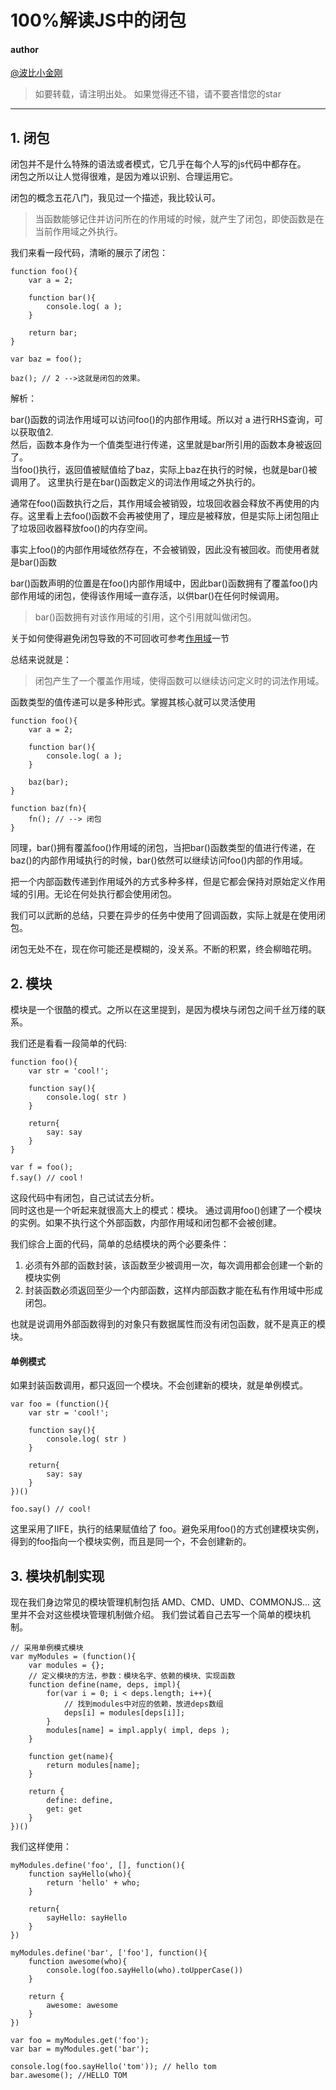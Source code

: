 # 100%解读JS中的闭包

#### author
<a href="https://github.com/cbbfcd">@波比小金刚</a>
> 如要转载，请注明出处。
> 如果觉得还不错，请不要吝惜您的star
<hr/>


## 1. 闭包

闭包并不是什么特殊的语法或者模式，它几乎在每个人写的js代码中都存在。<br/>
闭包之所以让人觉得很难，是因为难以识别、合理运用它。


闭包的概念五花八门，我见过一个描述，我比较认可。

>当函数能够记住并访问所在的作用域的时候，就产生了闭包，即使函数是在当前作用域之外执行。

我们来看一段代码，清晰的展示了闭包：

```
function foo(){
    var a = 2;

    function bar(){
        console.log( a );
    }

    return bar;
}

var baz = foo();

baz(); // 2 -->这就是闭包的效果。
```

解析：<br/>

bar()函数的词法作用域可以访问foo()的内部作用域。所以对 a 进行RHS查询，可以获取值2.<br/>
然后，函数本身作为一个值类型进行传递，这里就是bar所引用的函数本身被返回了。<br/>
当foo()执行，返回值被赋值给了baz，实际上baz在执行的时候，也就是bar()被调用了。
这里执行是在bar()函数定义的词法作用域之外执行的。<br/>


通常在foo()函数执行之后，其作用域会被销毁，垃圾回收器会释放不再使用的内存。这里看上去foo()函数不会再被使用了，理应是被释放，但是实际上闭包阻止了垃圾回收器释放foo()的内存空间。<br/>


事实上foo()的内部作用域依然存在，不会被销毁，因此没有被回收。而使用者就是bar()函数<br/>

bar()函数声明的位置是在foo()内部作用域中，因此bar()函数拥有了覆盖foo()内部作用域的闭包，使得该作用域一直存活，以供bar()在任何时候调用。<br/>

>bar()函数拥有对该作用域的引用，这个引用就叫做闭包。

关于如何使得避免闭包导致的不可回收可参考<a href="./scope.mdown">作用域</a>一节
<br/>

总结来说就是：
>闭包产生了一个覆盖作用域，使得函数可以继续访问定义时的词法作用域。

函数类型的值传递可以是多种形式。掌握其核心就可以灵活使用
```
function foo(){
    var a = 2;

    function bar(){
        console.log( a );
    }

    baz(bar);
}

function baz(fn){
    fn(); // --> 闭包
}
```

同理，bar()拥有覆盖foo()作用域的闭包，当把bar()函数类型的值进行传递，在baz()的内部作用域执行的时候，bar()依然可以继续访问foo()内部的作用域。

把一个内部函数传递到作用域外的方式多种多样，但是它都会保持对原始定义作用域的引用。无论在何处执行都会使用闭包。

我们可以武断的总结，只要在异步的任务中使用了回调函数，实际上就是在使用闭包。

闭包无处不在，现在你可能还是模糊的，没关系。不断的积累，终会柳暗花明。<br/>

## 2. 模块

模块是一个很酷的模式。之所以在这里提到，是因为模块与闭包之间千丝万缕的联系。

我们还是看看一段简单的代码:

```
function foo(){
    var str = 'cool!';

    function say(){
        console.log( str )
    }

    return{
        say: say
    }
}

var f = foo();
f.say() // cool！
```

这段代码中有闭包，自己试试去分析。<br/>
同时这也是一个听起来就很高大上的模式：模块。
通过调用foo()创建了一个模块的实例。如果不执行这个外部函数，内部作用域和闭包都不会被创建。<br/>

我们综合上面的代码，简单的总结模块的两个必要条件：
1. 必须有外部的函数封装，该函数至少被调用一次，每次调用都会创建一个新的模块实例
2. 封装函数必须返回至少一个内部函数，这样内部函数才能在私有作用域中形成闭包。

也就是说调用外部函数得到的对象只有数据属性而没有闭包函数，就不是真正的模块。

#### 单例模式

如果封装函数调用，都只返回一个模块。不会创建新的模块，就是单例模式。

```
var foo = (function(){
    var str = 'cool!';

    function say(){
        console.log( str )
    }

    return{
        say: say
    }
})()

foo.say() // cool!
```

这里采用了IIFE，执行的结果赋值给了 foo。避免采用foo()的方式创建模块实例，得到的foo指向一个模块实例，而且是同一个，不会创建新的。

## 3. 模块机制实现

现在我们身边常见的模块管理机制包括 AMD、CMD、UMD、COMMONJS...
这里并不会对这些模块管理机制做介绍。
我们尝试着自己去写一个简单的模块机制。

```
// 采用单例模式模块
var myModules = (function(){
    var modules = {};
    // 定义模块的方法，参数：模块名字、依赖的模块、实现函数
    function define(name, deps, impl){
        for(var i = 0; i < deps.length; i++){
            // 找到modules中对应的依赖，放进deps数组
            deps[i] = modules[deps[i]];
        }
        modules[name] = impl.apply( impl, deps );
    }

    function get(name){
        return modules[name];
    }

    return {
        define: define,
        get: get
    }
})()
```

我们这样使用：

```
myModules.define('foo', [], function(){
    function sayHello(who){
        return 'hello' + who;
    }

    return{
        sayHello: sayHello
    }
})

myModules.define('bar', ['foo'], function(){
    function awesome(who){
        console.log(foo.sayHello(who).toUpperCase())
    }

    return {
        awesome: awesome
    }
})

var foo = myModules.get('foo');
var bar = myModules.get('bar');

console.log(foo.sayHello('tom')); // hello tom
bar.awesome(); //HELLO TOM
```





